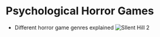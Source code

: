 # Psychological Horror Games
- Different horror game genres explained
![SIlent Hill 2](https://shared.akamai.steamstatic.com/store_item_assets/steam/apps/2124490/header.jpg?t=1744248682)

